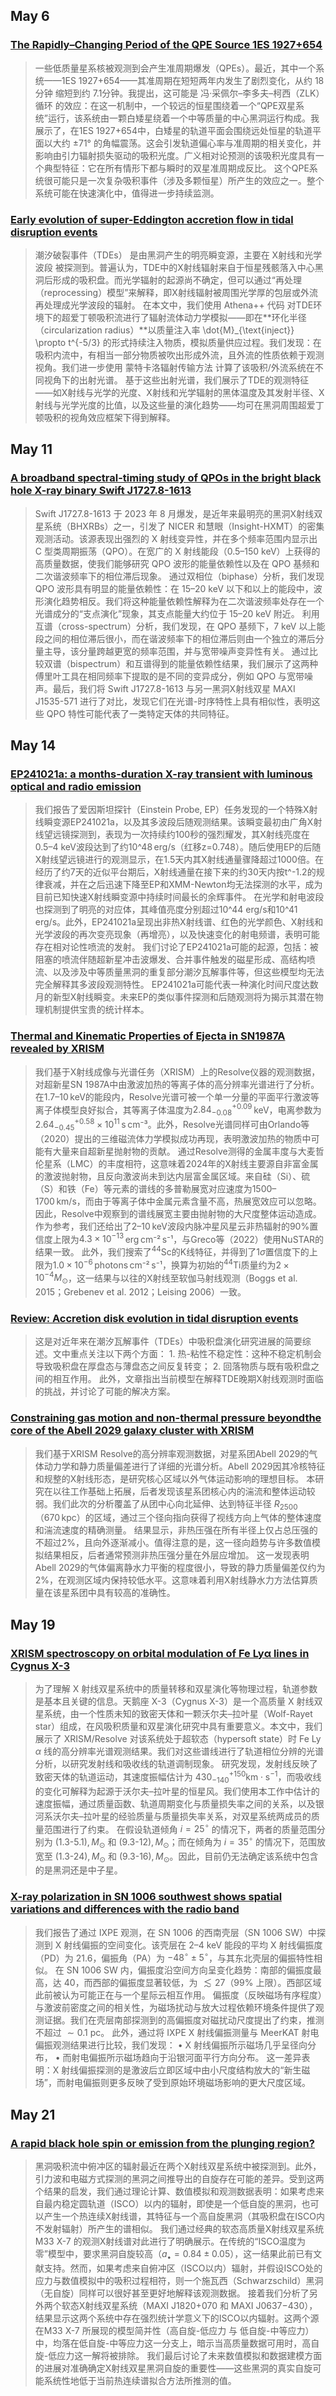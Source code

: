 ## May 6
### [The Rapidly–Changing Period of the QPE Source 1ES 1927+654](https://arxiv.org/pdf/2505.02832v1)
> 一些低质量星系核被观测到会产生准周期爆发（QPEs）。最近，其中一个系统——1ES 1927+654——其准周期在短短两年内发生了剧烈变化，从约 18分钟 缩短到约 7.1分钟。我提出，这可能是 冯·采佩尔–李多夫–柯西（ZLK）循环 的效应：在这一机制中，一个较远的恒星围绕着一个“QPE双星系统”运行，该系统由一颗白矮星绕着一个中等质量的中心黑洞运行构成。我展示了，在1ES 1927+654中，白矮星的轨道平面会围绕远处恒星的轨道平面以大约 ±71° 的角幅震荡。这会引发轨道偏心率与准周期的相关变化，并影响由引力辐射损失驱动的吸积光度。广义相对论预测的该吸积光度具有一个典型特征：它在所有情形下都与瞬时的双星准周期成反比。
这个QPE系统很可能只是一次复杂吸积事件（涉及多颗恒星）所产生的效应之一。整个系统可能在快速演化中，值得进一步持续监测。

### [Early evolution of super-Eddington accretion flow in tidal disruption events](https://arxiv.org/pdf/2505.02434v1)
> 潮汐破裂事件（TDEs） 是由黑洞产生的明亮瞬变源，主要在 X射线和光学波段 被探测到。普遍认为，TDE中的X射线辐射来自于恒星残骸落入中心黑洞后形成的吸积盘。而光学辐射的起源尚不确定，但可以通过“再处理（reprocessing）模型”来解释，即X射线辐射被周围光学厚的包层或外流再处理成光学波段的辐射。
在本文中，我们使用 Athena++ 代码 对TDE环境下的超爱丁顿吸积流进行了辐射流体动力学模拟——即在**环化半径（circularization radius）**以质量注入率
\dot{M}_{\text{inject}} \propto t^{-5/3}
的形式持续注入物质，模拟质量供应过程。我们发现：在吸积内流中，有相当一部分物质被吹出形成外流，且外流的性质依赖于观测视角。我们进一步使用 蒙特卡洛辐射传输方法 计算了该吸积/外流系统在不同视角下的出射光谱。
基于这些出射光谱，我们展示了TDE的观测特征——如X射线与光学的光度、X射线和光学辐射的黑体温度及其发射半径、X射线与光学光度的比值，以及这些量的演化趋势——均可在黑洞周围超爱丁顿吸积的视角效应框架下得到解释。

## May 11
### [A broadband spectral-timing study of QPOs in the bright black hole X-ray binary Swift J1727.8-1613](https://arxiv.org/pdf/2505.05060v1)
> Swift J1727.8-1613 于 2023 年 8 月爆发，是近年来最明亮的黑洞X射线双星系统（BHXRBs）之一，引发了 NICER 和慧眼（Insight-HXMT）的密集观测活动。该源表现出强烈的 X 射线变异性，并在多个频率范围内显示出 C 型类周期振荡（QPO）。在宽广的 X 射线能段（0.5–150 keV）上获得的高质量数据，使我们能够研究 QPO 波形的能量依赖性以及在 QPO 基频和二次谐波频率下的相位滞后现象。
通过双相位（biphase）分析，我们发现 QPO 波形具有明显的能量依赖性：在 15–20 keV 以下和以上的能段中，波形演化趋势相反。我们将这种能量依赖性解释为在二次谐波频率处存在一个光谱成分的“支点演化”现象，其支点能量大约位于 15–20 keV 附近。
利用互谱（cross-spectrum）分析，我们发现，在 QPO 基频下，7 keV 以上能段之间的相位滞后很小，而在谐波频率下的相位滞后则由一个独立的滞后分量主导，该分量跨越更宽的频率范围，并与宽带噪声变异性有关。
通过比较双谱（bispectrum）和互谱得到的能量依赖性结果，我们展示了这两种傅里叶工具在相同频率下提取的是不同的变异成分，例如 QPO 与宽带噪声。最后，我们将 Swift J1727.8-1613 与另一黑洞X射线双星 MAXI J1535-571 进行了对比，发现它们在光谱-时序特性上具有相似性，表明这些 QPO 特性可能代表了一类特定天体的共同特征。

## May 14
### [EP241021a: a months-duration X-ray transient with luminous optical and radio emission](https://arxiv.org/pdf/2505.07665v1)
> 我们报告了爱因斯坦探针（Einstein Probe, EP）任务发现的一个特殊X射线瞬变源EP241021a，以及其多波段后随观测结果。该瞬变最初由广角X射线望远镜探测到，表现为一次持续约100秒的强烈耀发，其X射线亮度在0.5–4 keV波段达到了约10^48 erg/s（红移z=0.748）。随后使用EP的后随X射线望远镜进行的观测显示，在1.5天内其X射线通量骤降超过1000倍。在经历了约7天的近似平台期后，X射线通量在接下来的约30天内按t^-1.2的规律衰减，并在之后迅速下降至EP和XMM-Newton均无法探测的水平，成为目前已知快速X射线瞬变源中持续时间最长的余辉事件。
在光学和射电波段也探测到了明亮的对应体，其峰值亮度分别超过10^44 erg/s和10^41 erg/s。此外，EP241021a呈现出非热X射线谱、红色的光学颜色、X射线和光学波段的再次变亮现象（再增亮），以及快速变化的射电频谱，表明可能存在相对论性喷流的发射。
我们讨论了EP241021a可能的起源，包括：被阻塞的喷流伴随超新星冲击波爆发、合并事件触发的磁星形成、高结构喷流、以及涉及中等质量黑洞的重复部分潮汐瓦解事件等，但这些模型均无法完全解释其多波段观测特性。
EP241021a可能代表一种演化时间尺度达数月的新型X射线瞬变。未来EP的类似事件探测和后随观测将为揭示其潜在物理机制提供宝贵的统计样本。

### [Thermal and Kinematic Properties of Ejecta in SN1987A revealed by XRISM](https://arxiv.org/pdf/2505.07479v1)
> 我们基于X射线成像与光谱任务（XRISM）上的Resolve仪器的观测数据，对超新星SN 1987A中由激波加热的等离子体的高分辨率光谱进行了分析。
在1.7–10 keV的能段内，Resolve光谱可被一个单一分量的平面平行激波等离子体模型良好拟合，其等离子体温度为$2.84_{-0.08}^{+0.09}$ keV，电离参数为$2.64_{-0.45}^{+0.58} \times 10^{11}$ s cm⁻³。此外，Resolve光谱同样可由Orlando等（2020）提出的三维磁流体力学模拟成功再现，表明激波加热的物质中可能有大量来自超新星抛射物的贡献。
通过Resolve测得的金属丰度与大麦哲伦星系（LMC）的丰度相符，这意味着2024年的X射线主要源自非富金属的激波抛射物，且反向激波尚未到达内层富金属区域。来自硅（Si）、硫（S）和铁（Fe）等元素的谱线的多普勒展宽对应速度为1500–1700 km/s，而由于等离子体中金属元素含量不高，热展宽效应可以忽略。因此，Resolve中观察到的谱线展宽主要由抛射物的大尺度整体运动造成。
作为参考，我们还给出了2–10 keV波段内脉冲星风星云非热辐射的90%置信度上限为$4.3 \times 10^{-13}$ erg cm⁻² s⁻¹，与Greco等（2022）使用NuSTAR的结果一致。
此外，我们搜索了$^{44}$Sc的K线特征，并得到了$1\sigma$置信度下的上限为$1.0 \times 10^{-6}$ photons cm⁻² s⁻¹，换算为初始的$^{44}$Ti质量约为$2 \times 10^{-4} M_{\odot}$，这一结果与以往的X射线至软伽马射线观测（Boggs et al. 2015；Grebenev et al. 2012；Leising 2006）一致。

### [Review: Accretion disk evolution in tidal disruption events](https://arxiv.org/pdf/2505.07061v1)

> 这是对近年来在潮汐瓦解事件（TDEs）中吸积盘演化研究进展的简要综述。文中重点关注以下两个方面：
	1.	热-粘性不稳定性：这种不稳定机制会导致吸积盘在厚盘态与薄盘态之间反复转变；
	2.	回落物质与既有吸积盘之间的相互作用。
此外，文章指出当前模型在解释TDE晚期X射线观测时面临的挑战，并讨论了可能的解决方案。

### [Constraining gas motion and non-thermal pressure beyondthe core of the Abell 2029 galaxy cluster with XRISM](https://arxiv.org/pdf/2505.06533v1)
> 我们基于XRISM Resolve的高分辨率观测数据，对星系团Abell 2029的气体动力学和静力质量偏差进行了详细的光谱分析。Abell 2029因其冷核特征和规整的X射线形态，是研究核心区域以外气体运动影响的理想目标。
本研究在以往工作基础上拓展，后者发现该星系团核心内的湍流和整体运动较弱。我们此次的分析覆盖了从团中心向北延伸、达到特征半径 $R_{2500}$（670 kpc）的区域，通过三个径向指向获得了视线方向上气体的整体速度和湍流速度的精确测量。
结果显示，非热压强在所有半径上仅占总压强的不超过2%，且向外逐渐减小。值得注意的是，这一径向趋势与许多数值模拟结果相反，后者通常预测非热压强分量在外层应增加。
这一发现表明Abell 2029的气体偏离静水力平衡的程度很小，导致的静力质量偏差仅约为2%，在观测区域内保持较低水平。这意味着利用X射线静水力方法估算质量在该星系团中具有较高的准确性。

## May 19
### [XRISM spectroscopy on orbital modulation of Fe Lyα lines in Cygnus X-3](https://arxiv.org/pdf/2505.09890v1)
>为了理解 X 射线双星系统中的质量转移和双星演化等物理过程，轨道参数是基本且关键的信息。天鹅座 X-3（Cygnus X-3）是一个高质量 X 射线双星系统，由一个性质未知的致密天体和一颗沃尔夫–拉叶星（Wolf-Rayet star）组成，在风吸积质量和双星演化研究中具有重要意义。本文中，我们展示了 XRISM/Resolve 对该系统处于超软态（hypersoft state）时 Fe Ly $\alpha$ 线的高分辨率光谱观测结果。我们对这些谱线进行了轨道相位分辨的光谱分析，以研究发射线和吸收线的轨道调制现象。
研究发现，发射线反映了致密天体的轨道运动，其速度振幅估计为 $430^{+150}_{-140}\mathrm{km\cdot s^{-1}}$，而吸收线的变化可解释为起源于沃尔夫–拉叶星的恒星风。我们使用本工作中估计的速度振幅，通过质量函数、轨道周期变化与质量损失率之间的关系，以及银河系沃尔夫–拉叶星的经验质量与质量损失率关系，对双星系统两成员的质量范围进行了约束。
在假设轨道倾角 $i = 25^\circ$ 的情况下，两者的质量范围分别为 $(1.3\text{-}5.1),M_\odot$ 和 $(9.3\text{-}12),M_\odot$；而在倾角为 $i = 35^\circ$ 的情况下，范围放宽至 $(1.3\text{-}24),M_\odot$ 和 $(9.3\text{-}16),M_\odot$。因此，目前仍无法确定该系统中包含的是黑洞还是中子星。

### [X-ray polarization in SN 1006 southwest shows spatial variations and differences with the radio band](https://arxiv.org/pdf/2505.09712v1)
> 我们报告了通过 IXPE 观测，在 SN 1006 的西南壳层（SN 1006 SW）中探测到 X 射线偏振的空间变化。该壳层在 2–4 keV 能段的平均 X 射线偏振度（PD）为 $21.6%\pm 4.5%$，偏振角（PA）为 $-48^\circ \pm 5^\circ$，与其东北壳层的偏振特性相似。
在 SN 1006 SW 内，偏振度沿空间方向呈变化趋势：南部的偏振度最高，达 $40%\pm 8%$，而西部的偏振度显著较低，为 $\lesssim 27%$（99% 上限）。西部区域此前被认为可能正在与一个星际云相互作用。
偏振度（反映磁场有序程度）与激波前密度之间的相关性，为磁场扰动与放大过程依赖环境条件提供了观测证据。我们在壳层南部探测到的高偏振度对磁扰动尺度提出了约束，推测不超过 $\sim 0.1$ pc。
此外，通过将 IXPE X 射线偏振测量与 MeerKAT 射电偏振观测结果进行比较，我们发现：
	•	X 射线偏振所示磁场几乎呈径向分布，
	•	而射电偏振所示磁场趋向于沿银河面平行方向分布。
这一差异表明：X 射线偏振探测的是激波后立即区域中由小尺度结构放大的“新生磁场”，而射电偏振则更多反映了受到原始环境磁场影响的更大尺度区域。

## May 21
### [A rapid black hole spin or emission from the plunging region?](https://arxiv.org/pdf/2505.13119v1)
>黑洞吸积流中俯冲区的辐射最近在两个X射线双星系统中被探测到。此外，引力波和电磁方式探测的黑洞之间推导出的自旋存在可能的差异。受到这两个结果的启发，我们通过理论计算、数值模拟和观测数据表明：如果考虑来自最内稳定圆轨道（ISCO）以内的辐射，即使是一个低自旋的黑洞，也可以产生一个热连续X射线谱，其特征与一个高自旋黑洞（其吸积盘在ISCO内不发射辐射）所产生的谱相似。
我们通过经典的软态高质量X射线双星系统 M33 X-7 的观测X射线谱对此进行了明确展示。在传统的“ISCO温度为零”模型中，要求黑洞自旋较高（$a_\bullet = 0.84 \pm 0.05$），这一结果此前已有文献支持。然而，如果考虑来自俯冲区（ISCO以内）辐射，并假设ISCO处的应力与数值模拟中的吸积过程相符，则一个施瓦西（Schwarzschild）黑洞（无自旋）同样可以很好甚至更好地解释该观测数据。
接着我们分析了另外两个软态X射线双星系统（MAXI J1820+070 和 MAXI J0637$-$430），结果显示这两个系统中存在强烈统计学意义下的ISCO以内辐射。这两个源在M33 X-7 所展现的模型简并性（高自旋-低应力 与 低自旋-中等应力）中，均落在低自旋-中等应力这一分支上，暗示当高质量数据可用时，高自旋-低应力这一解将被排除。
我们最后讨论了未来数值模拟和数据建模方面的进展对准确确定X射线双星黑洞自旋的重要性——这些黑洞的真实自旋可能系统性地低于当前热连续谱拟合方法所推测的值。
